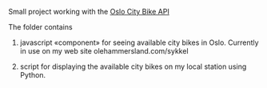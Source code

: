 Small project working with the [Oslo City Bike API](https://oslobysykkel.no/apne-data)

The folder contains

1. javascript «component» for seeing available city bikes in Oslo. Currently in use on my web site olehammersland.com/sykkel

2. script for displaying the available city bikes on my local station using Python.
